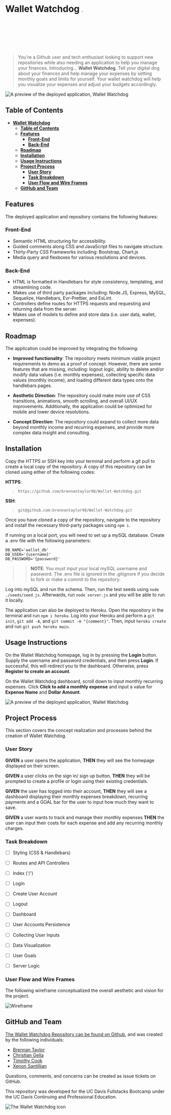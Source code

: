 # **Wallet Watchdog** <img src="./public/assets/images/wwd_icon_transp.png" width="3%">

> You're a Github user and tech enthusiast looking to support new repositories while also needing an application to help you manage your finances. Introducing... **Wallet Watchdog**. Tell your digital dog about your finances and help manage your expenses by setting monthly goals and limits for yourself. Your wallet watchdog will help you visualize your expenses and adjust your budgets accordingly.

![A preview of the deployed application, Wallet Watchdog](./public/assets/images/wwd_overview.png)



## **Table of Contents**

- [**Wallet Watchdog**](#wallet-watchdog)
  - [**Table of Contents**](#table-of-contents)
  - [**Features**](#features)
    - [**Front-End**](#front-end)
    - [**Back-End**](#back-end)
  - [**Roadmap**](#roadmap)
  - [**Installation**](#installation)
  - [**Usage Instructions**](#usage-instructions)
  - [**Project Process**](#project-process)
    - [**User Story**](#user-story)
    - [**Task Breakdown**](#task-breakdown)
    - [**User Flow and Wire Frames**](#user-flow-and-wire-frames)
  - [**GitHub and Team**](#github-and-team)


## **Features**
The deployed application and repository contains the following features:

### **Front-End**
- Semantic HTML structuring for accessibility.
- Guided comments along CSS and JavaScript files to navigate structure.
- Thirty-Party CSS Frameworks including: Bootstrap, Chart.js
- Media query and flexboxes for various resolutions and devices.

### **Back-End**
- HTML is formatted in Handlebars for style consistency, templating, and streamlining code.
- Makes use of third party packages including: Node.JS, Express, MySQL, Sequelize, Handlebars, Evr-Prettier, and EsLint.
- Controllers define routes for HTTPS requests and requesting and returning data from the server.
- Makes use of models to define and store data (i.e. user data, wallet, expenses).

## **Roadmap**

The application could be improved by integrating the following:

- **Improved functionality**: The repository meets minimum viable project requirements to demo as a proof of concept. However, there are some features that are missing, including: logout logic, ability to delete and/or modify data values (i.e. monthly expenses), collecting specific data values (monthly income), and loading different data types onto the handlebars pages.

- **Aesthetic Direction**: The repository could make more use of CSS transitions, animations, smooth scrolling, and overall UI/UX improvements. Additionally, the application could be optimized for mobile and lower device resolutions.

- **Concept Direction**: The repository could expand to collect more data beyond monthly income and recurring expenses, and provide more complex data insight and consulting.

## **Installation**

Copy the HTTPS or SSH key into your terminal and perform a git pull to create a local copy of the repository. A copy of this repository can be cloned using either of the following codes:

**HTTPS**: 
> `https://github.com/brennantaylor98/Wallet-Watchdog.git`

**SSH**:
> `git@github.com:brennantaylor98/Wallet-Watchdog.git`

Once you have cloned a copy of the repository, navigate to the repository and install the necessary third-party packages using `npm i`. 

If running on a local port, you will need to set up a mySQL database. Create a .env file with the following parameters:

```
DB_NAME='wallet_db'
DB_USER='{username}'
DB_PASSWORD='{password}'
```
>> **NOTE**: You must input your local mySQL username and password. The .env file is ignored in the .gitignore if you decide to fork or make a commit to the repository.

Log into mySQL and run the schema. Then, run the test seeds using `node ./seeds/seed.js`. Afterwards, run `node server.js` and you will be able to run it locally.

The application can also be deployed to Heroku. Open the repository in the terminal and run `npm i heroku`. Log into your Heroku and perform a `git init`, `git add -A`, and `git commit -m "{comment}"`. Then, input `heroku create` and run `git push heroku main`. 

## **Usage Instructions**

On the Wallet Watchdog homepage, log in by pressing the **Login** button. Supply the username and password credentials, and then press **Login**. If successful, this will redirect you to the dashboard. Otherwise, press **Register to create an account**.

On the Wallet Watchdog dashboard, scroll down to input monthly recurring expenses. Click **Click to add a monthly expense** and input a value for **Expense Name** and **Dollar Amount**. 

![A preview of the deployed application, Wallet Watchdog](./public/assets/images/wwd_dashboard.png)


## **Project Process**

This section covers the concept realization and processes behind the creation of Wallet Watchdog.

### **User Story**

**GIVEN** a user opens the application, **THEN** they will see the homepage displayed on their screen.

**GIVEN** a user clicks on the sign in/ sign up button, **THEN** they will be prompted to create a profile or login using their existing credentials.

**GIVEN** the user has logged into their account, **THEN** they will see a dashboard displaying their monthly expenses breakdown, recurring payments and a GOAL bar for the user to input how much they want to save.

**GIVEN** a user wants to track and manage their monthly expenses **THEN** the user can input their costs for each expense and add any recurring monthly charges.

### **Task Breakdown**
- [ ] Styling (CSS & Handlebars)
- [ ] Routes and API Controllers
- [ ] Index ('/')
- [ ] Login
- [ ] Create User Account
- [ ] Logout
- [ ] Dashboard
- [ ] User Accounts Persistence
- [ ] Collecting User Inputs
- [ ] Data Visualization
- [ ] User Goals
- [ ] Server Logic


### **User Flow and Wire Frames**

The following wireframe conceptualized the overall aesthetic and vision for the project.

![Wireframe](./public/assets/images/wireframe002.png)


## **GitHub and Team**

[The Wallet Watchdog Repository can be found on Github](https://github.com/brennantaylor98/Wallet-Watchdog), and was created by the following individuals:

- [Brennan Taylor](https://github.com/brennantaylor98)
- [Christian Gella](https://github.com/christiangella)
- [Timothy Cook](https://github.com/Tcook160)
- [Xenon Santillian](https://github.com/Xenon789)

Questions, comments, and concerns can be created as issue tickets on GitHub.

This repository was developed for the UC Davis Fullstacks Bootcamp under the UC Davis Continuing and Professional Education.

![The Wallet Watchdog icon](./public/assets/images/wwd_relicon_02.png)
